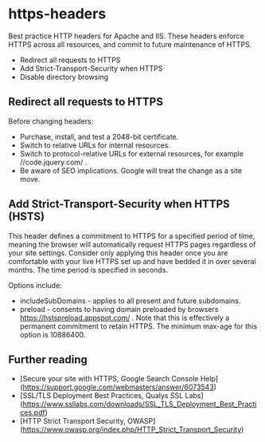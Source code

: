 # https-headers
Best practice HTTP headers for Apache and IIS. These headers enforce HTTPS across all resources, and commit to future maintenance of HTTPS.

* Redirect all requests to HTTPS
* Add Strict-Transport-Security when HTTPS
* Disable directory browsing

## Redirect all requests to HTTPS

Before changing headers:
* Purchase, install, and test a 2048-bit certificate.
* Switch to relative URLs for internal resources.
* Switch to protocol-relative URLs for external resources, for example //code.jquery.com/ .
* Be aware of SEO implications. Google will treat the change as a site move.

## Add Strict-Transport-Security when HTTPS (HSTS)
This header defines a commitment to HTTPS for a specified period of time, meaning the browser will automatically request HTTPS pages regardless of your site settings. Consider only applying this header once you are comfortable with your live HTTPS set up and have bedded it in over several months. The time period is specified in seconds.

Options include:
* includeSubDomains - applies to all present and future subdomains.
* preload - consents to having domain preloaded by browsers https://hstspreload.appspot.com/ . Note that this is effectively a permanent commitment to retain HTTPS. The minimum max-age for this option is 10886400.

## Further reading

* [Secure your site with HTTPS, Google Search Console Help] (https://support.google.com/webmasters/answer/6073543)
* [SSL/TLS Deployment Best Practices, Qualys SSL Labs] (https://www.ssllabs.com/downloads/SSL_TLS_Deployment_Best_Practices.pdf)
* [HTTP Strict Transport Security, OWASP] (https://www.owasp.org/index.php/HTTP_Strict_Transport_Security)
